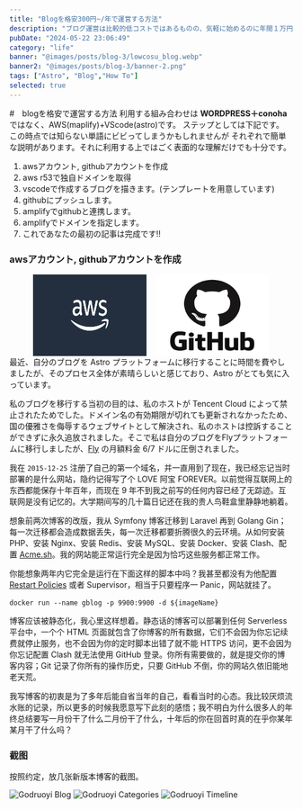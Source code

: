 ```yaml
---
title: "Blogを格安300円~/年で運営する方法"
description: "ブログ運営は比較的低コストではあるものの、気軽に始めるのに年間１万円は高い。。。でもせっかくやるのに無料サイトで運営するのもなんだかな、、という人に格安年間２０００円で運営する方法を紹介"
pubDate: "2024-05-22 23:06:49"
category: "life"
banner: "@images/posts/blog-3/lowcosu_blog.webp"
banner2: "@images/posts/blog-3/banner-2.png"
tags: ["Astro", "Blog","How To"]
selected: true
---
```

#　blogを格安で運営する方法
利用する組み合わせは
**WORDPRESS＋conoha**ではなく、AWS(maplify)+VScode(astro)です。
ステップとしては下記です。
この時点では知らない単語にビビってしまうかもしれませんが
それぞれで簡単な説明があります。それに利用する上ではごく表面的な理解だけでも十分です。
1. awsアカウント, githubアカウントを作成
1. aws r53で独自ドメインを取得
1. vscodeで作成するブログを描きます。(テンプレートを用意しています)
1. githubにプッシュします。
1. amplifyでgithubと連携します。
1. amplifyでドメインを指定します。
1. これであなたの最初の記事は完成です!!

### **awsアカウント, githubアカウントを作成**
<div style="display: flex; justify-content: center; gap: 16px;">
<img src="../../../src/images/posts/blog-3/aws_logo_smile_1200x630.png"  width = "40%"> <img src="../../../src/images/posts/blog-3/github_icon.png" width = "40%">
</div>
最近、自分のブログを Astro プラットフォームに移行することに時間を費やしましたが、そのプロセス全体が素晴らしいと感じており、Astro がとても気に入っています。

私のブログを移行する当初の目的は、私のホストが Tencent Cloud によって禁止されたためでした。ドメイン名の有効期限が切れても更新されなかったため、国の優雅さを侮辱するウェブサイトとして解決され、私のホストは控訴することができずに永久追放されました。そこで私は自分のブログをFlyプラットフォームに移行しましたが、[Fly](https://fly.io) の月額料金 6/7 ドルに圧倒されました。

我在 `2015-12-25` 注册了自己的第一个域名，并一直用到了现在，我已经忘记当时部署的是什么网站，隐约记得写了个 LOVE 阿宝 FOREVER。以前觉得互联网上的东西都能保存十年百年，而现在 9 年不到我之前写的任何内容已经了无踪迹。互联网是没有记忆的。大学期间写的几十篇日记还在我的贵人鸟鞋盒里静静地躺着。

想象前两次博客的改版，我从 Symfony 博客迁移到 Laravel 再到 Golang Gin；每一次迁移都会造成数据丢失，每一次迁移都要折腾很久的云环境。从如何安装 PHP、安装 Nginx、安装 Redis、安装 MySQL、安装 Docker、安装 Clash、配置 [Acme.sh](https://github.com/Neilpang/acme.sh)。我的网站能正常运行完全是因为恰巧这些服务都正常工作。

你能想象两年内它完全是运行在下面这样的脚本中吗？我甚至都没有为他配置 [Restart Policies](https://docs.docker.com/config/containers/start-containers-automatically/) 或者 Supervisor，相当于只要程序一 Panic，网站就挂了。

```sheel
docker run --name gblog -p 9900:9900 -d ${imageName}
```

博客应该被静态化，我心里这样想着。静态话的博客可以部署到任何 Serverless 平台中，一个个 HTML 页面就包含了你博客的所有数据，它们不会因为你忘记续费就停止服务，也不会因为你的定时脚本出错了就不能 HTTPS 访问，更不会因为你忘记配置 Clash 就无法使用 GitHub 登录。你所有需要做的，就是提交你的博客内容；Git 记录了你所有的操作历史，只要 GitHub 不倒，你的网站久依旧能地老天荒。

我写博客的初衷是为了多年后能自省当年的自己，看看当时的心态。我比较厌烦流水账的记录，所以更多的时候我愿意写下此刻的感悟；我不明白为什么很多人的年终总结要写一月份干了什么二月份干了什么，十年后的你在回首时真的在乎你某年某月干了什么吗？

### 截图

按照约定，放几张新版本博客的截图。

![Godruoyi Blog](@images/posts/blog-3/home.png)
![Godruoyi Categories](@images/posts/blog-3/categories.png)
![Godruoyi Timeline](@images/posts/blog-3/timeline.png)
